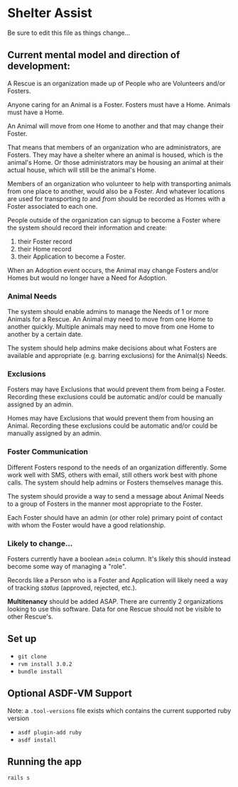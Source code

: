 # Shelter Assist

Be sure to edit this file as things change…

## Current mental model and direction of development:

A Rescue is an organization made up of People who are
Volunteers and/or Fosters.

Anyone caring for an Animal is a Foster.
Fosters must have a Home. Animals must have a Home.

An Animal will move from one Home to another and that may change their Foster.

That means that members of an organization who are administrators, are Fosters. They may have a shelter where an animal is housed, which is the animal's Home. Or those administrators may be housing an animal at their actual house, which will still be the animal's Home.

Members of an organization who volunteer to help with transporting animals from one place to another, would also be a Foster. And whatever locations are used for transporting _to_ and _from_ should be recorded as Homes with a Foster associated to each one.

People outside of the organization can signup to become a Foster where the system should record their information and create:

  1. their Foster record
  2. their Home record
  3. their Application to become a Foster.

When an Adoption event occurs, the Animal may change Fosters and/or Homes but would no longer have a Need for Adoption.

### Animal Needs

The system should enable admins to manage the Needs of 1 or more Animals for a Rescue. An Animal may need to move from one Home to another quickly. Multiple animals may need to move from one Home to another by a certain date.

The system should help admins make decisions about what Fosters are available and appropriate (e.g. barring exclusions) for the Animal(s) Needs.

### Exclusions

Fosters may have Exclusions that would prevent them from being a Foster. Recording these exclusions could be automatic and/or could be manually assigned by an admin.

Homes may have Exclusions that would prevent them from housing an Animal. Recording these exclusions could be automatic and/or could be manually assigned by an admin.

### Foster Communication

Different Fosters respond to the needs of an organization differently. Some work well with SMS, others with email, still others work best with phone calls. The system should help admins or Fosters themselves manage this.

The system should provide a way to send a message about Animal Needs to a group of Fosters in the manner most appropriate to the Foster.

Each Foster should have an admin (or other role) primary point of contact with whom the Foster would have a good relationship.

### Likely to change…

Fosters currently have a boolean `admin` column. It's likely this should instead become some way of managing a "role".

Records like a Person who is a Foster and Application will likely need a way of tracking _status_ (approved, rejected, etc.).

**Multitenancy** should be added ASAP. There are currently 2 organizations looking to use this software. Data for one Rescue should not be visible to other Rescue's.

## Set up

* `git clone `
* `rvm install 3.0.2`
* `bundle install`

## Optional ASDF-VM Support

Note: a `.tool-versions` file exists which contains the current supported ruby version

* `asdf plugin-add ruby`
* `asdf install`

## Running the app

```
rails s
```
